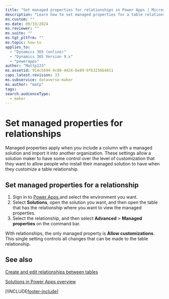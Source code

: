 ```yaml
---
title: "Set managed properties for relationships in Power Apps | MicrosoftDocs"
description: "Learn how to set managed properties for a table relationship"
ms.custom: ""
ms.date: 09/19/2024
ms.reviewer: ""
ms.suite: ""
ms.tgt_pltfrm: ""
ms.topic: how-to
applies_to: 
  - "Dynamics 365 (online)"
  - "Dynamics 365 Version 9.x"
  - "powerapps"
author: "Mattp123"
ms.assetid: 914c5694-9c80-4424-be89-9f63256b4811
caps.latest.revision: 33
ms.subservice: dataverse-maker
ms.author: "matp"
tags: 
search.audienceType: 
  - maker
---
```

# Set managed properties for relationships

Managed properties apply when you include a column with a managed solution and import it into another organization. These settings allow a solution maker to have some control over the level of customization that they want to allow people who install their managed solution to have when they customize a table relationship. 

## Set managed properties for a relationship

1. Sign in to [Power Apps](https://make.powerapps.com/?utm_source=padocs&utm_medium=linkinadoc&utm_campaign=referralsfromdoc),and select the environment you want.
1. Select **Solutions**, open the solution you want, and then open the table that has the relationship where you want to view the managed properties.
1. Select the relationship, and then select **Advanced** > **Managed properties** on the command bar.  

With relationships, the only managed property is **Allow customizations**. This single setting controls all changes that can be made to the table relationship.  
  
## See also

[Create and edit relationships between tables](create-edit-entity-relationships.md)

[Solutions in Power Apps overview](solutions-overview.md)

[!INCLUDE[footer-include](../../includes/footer-banner.md)]
